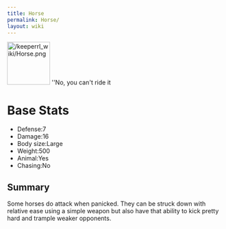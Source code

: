 ```yaml
---
title: Horse
permalink: Horse/
layout: wiki
---
```


<img src="/keeperrl_wiki/Horse.png" title="fig:/keeperrl_wiki/Horse.png" alt="/keeperrl_wiki/Horse.png" width="100" />
''No, you can't ride it

Base Stats
==========

-   Defense:7
-   Damage:16
-   Body size:Large
-   Weight:500
-   Animal:Yes
-   Chasing:No

Summary
-------

Some horses do attack when panicked. They can be struck down with
relative ease using a simple weapon but also have that ability to kick
pretty hard and trample weaker opponents.
